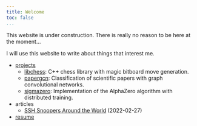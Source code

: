 ```yaml
---
title: Welcome
toc: false
...
```


This website is under construction. There is really no reason to be here at the moment...

I will use this website to write about things that interest me.

- [projects](https://git.oskarlundin.com/oskar)
  - [libchess](https://git.oskarlundin.com/oskar/libchess): C++ chess library with magic bitboard move generation.
  - [papergcn](https://git.oskarlundin.com/oskar/papergcn): Classification of scientific papers with graph convolutional networks.
  - [sigmazero](https://git.oskarlundin.com/oskar/sigmazero): Implementation of the AlphaZero algorithm with distributed training.
- articles
  - [SSH Snoopers Around the World](/snoopers) (2022-02-27)
- [resume](https://git.oskarlundin.com/oskar/resume/raw/branch/master/resume.pdf)